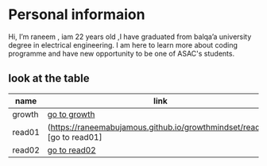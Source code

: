  # Personal informaion
Hi, I’m raneem ,  iam 22 years old ,I have graduated from balqa’a university  degree in electrical   engineering. I am here to learn more about coding  programme  and have new opportunity to be one of  ASAC's students.
 
 ## look at the table 

name     | link
-------- | -------------
growth   | [go to growth](https://raneemabujamous.github.io/growthmindset/)
read01   |  (https://raneemabujamous.github.io/growthmindset/read01)[go to read01]
read02   | [go to read02](read02.md)



